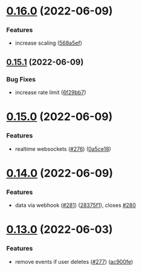 # [0.16.0](https://github.com/EddieHubCommunity/api/compare/v0.15.1...v0.16.0) (2022-06-09)


### Features

* increase scaling ([568a5ef](https://github.com/EddieHubCommunity/api/commit/568a5effc76000bf085aa2cef34ba266ffd4ed85))



## [0.15.1](https://github.com/EddieHubCommunity/api/compare/v0.15.0...v0.15.1) (2022-06-09)


### Bug Fixes

* increase rate limit ([6f29bb7](https://github.com/EddieHubCommunity/api/commit/6f29bb71febf50b7d2b5355ad9fe0b8ea6d8e6b0))



# [0.15.0](https://github.com/EddieHubCommunity/api/compare/v0.14.0...v0.15.0) (2022-06-09)


### Features

* realtime websockets ([#276](https://github.com/EddieHubCommunity/api/issues/276)) ([0a5ce18](https://github.com/EddieHubCommunity/api/commit/0a5ce18137bce0c2280021a2bceabfdb7617ddf8))



# [0.14.0](https://github.com/EddieHubCommunity/api/compare/v0.13.0...v0.14.0) (2022-06-09)


### Features

* data via webhook ([#281](https://github.com/EddieHubCommunity/api/issues/281)) ([28375f1](https://github.com/EddieHubCommunity/api/commit/28375f11a27339875d363fa875ce8847cd8c20c3)), closes [#280](https://github.com/EddieHubCommunity/api/issues/280)



# [0.13.0](https://github.com/EddieHubCommunity/api/compare/v0.12.2...v0.13.0) (2022-06-03)


### Features

* remove events if user deletes ([#277](https://github.com/EddieHubCommunity/api/issues/277)) ([ac900fe](https://github.com/EddieHubCommunity/api/commit/ac900fe332a23dc9a683ca49b015d8434f2529bf))



